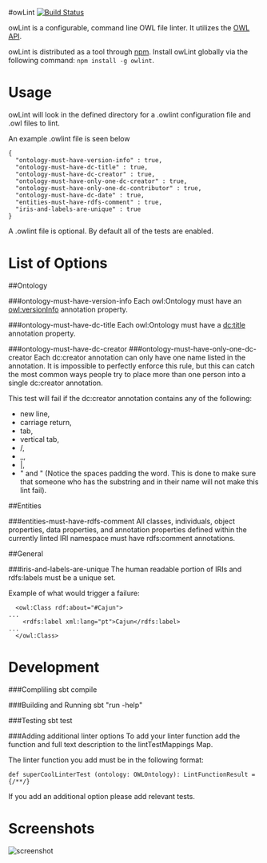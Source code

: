 #owLint [![Build Status](https://travis-ci.org/Samangan/owLint.svg?branch=master)](http://travis-ci.org/Samangan/owLint)


owLint is a configurable, command line OWL file linter. It utilizes the [OWL API](https://github.com/owlcs/owlapi).

owLint is distributed as a tool through [npm](https://www.npmjs.org/package/owlint).
Install owLint globally via the following command: `npm install -g owlint`.

Usage
=====

owLint will look in the defined directory for a .owlint configuration file and .owl files to lint.

An example .owlint file is seen below

```
{
  "ontology-must-have-version-info" : true,
  "ontology-must-have-dc-title" : true,
  "ontology-must-have-dc-creator" : true,
  "ontology-must-have-only-one-dc-creator" : true,
  "ontology-must-have-only-one-dc-contributor" : true,
  "ontology-must-have-dc-date" : true,
  "entities-must-have-rdfs-comment" : true,
  "iris-and-labels-are-unique" : true
}
```
A .owlint file is optional. By default all of the tests are enabled.


List of Options
=====================
##Ontology

###ontology-must-have-version-info
Each owl:Ontology must have an [owl:versionInfo](http://www.w3.org/TR/owl-ref/#versionInfo-def) annotation property.

###ontology-must-have-dc-title
Each owl:Ontology must have a [dc:title](http://dublincore.org/documents/2012/06/14/dcmi-terms/?v=elements#title) annotation property.

###ontology-must-have-dc-creator
###ontology-must-have-only-one-dc-creator
Each dc:creator annotation can only have one name listed in the annotation. It is impossible to perfectly enforce this rule, but this can catch the most common ways people try to place more than one person into a single dc:creator annotation.

This test will fail if the dc:creator annotation contains any of the following: 
* new line, 
* carriage return, 
* tab, 
* vertical tab, 
* /, 
* _, 
* |,
* " and " (Notice the spaces padding the word. This is done to make sure that someone who has the substring and in their name will not make this lint fail). 

##Entities


###entities-must-have-rdfs-comment
All classes, individuals, object properties, data properties, and annotation properties defined within the currently linted IRI namespace must have rdfs:comment annotations.
  

##General

###iris-and-labels-are-unique
The human readable portion of IRIs and rdfs:labels must be a unique set. 

Example of what would trigger a failure:

```
  <owl:Class rdf:about="#Cajun">
...
    <rdfs:label xml:lang="pt">Cajun</rdfs:label>
...
  </owl:Class>
```

Development
===========

###Compliling
sbt compile

###Building and Running
sbt "run -help"

###Testing
sbt test

###Adding additional linter options
To add your linter function add the function and full text description to the lintTestMappings Map.

The linter function you add must be in the following format:

```
def superCoolLinterTest (ontology: OWLOntology): LintFunctionResult = {/**/}
```

If you add an additional option please add relevant tests.


Screenshots
===========
![screenshot](http://i.imgur.com/AnKPqqU.png)

